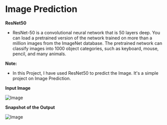 # **Image Prediction**

**ResNet50**
- ResNet-50 is a convolutional neural network that is 50 layers deep. You can load a pretrained version of the network trained on more than a million images from the ImageNet database. The pretrained network can classify images into 1000 object categories, such as keyboard, mouse, pencil, and many animals.

**Note:**
- In this Project, I have used ResNet50 to predict the Image. It's a simple project on Image Prediction.

**Input Image**

![Image](https://res.cloudinary.com/dge89aqpc/image/upload/v1597300056/Heyyy_b4xcql.png)

**Snapshot of the Output**

![Image](https://res.cloudinary.com/dge89aqpc/image/upload/v1597300151/Saveeee_aart9q.png)
